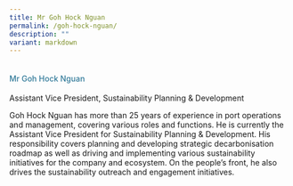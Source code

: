 ```yaml
---
title: Mr Goh Hock Nguan
permalink: /goh-hock-nguan/
description: ""
variant: markdown
---
```

<div class="row"> <div class="col is-3"> <img src=""> </div> <div class="col is-9 speaker-details"> <h4>Mr           Goh Hock Nguan</h4> <p>          Assistant Vice President, Sustainability Planning &amp; Development<br>           
</p>          Goh Hock Nguan has more than 25 years of experience in port operations and management, covering various roles and functions. He is currently the Assistant Vice President for Sustainability Planning &amp; Development. His responsibility covers planning and developing strategic decarbonisation roadmap as well as driving and implementing various sustainability initiatives for the company and ecosystem. On the people’s front, he also drives the sustainability outreach and engagement initiatives. <p></p> </div> </div>






<style type="text/css"> 
    .is-left{
      text-align: left;
    }
    h4{
      font-weight: 500; 
      color: #337B9A !important;
    }
     .speaker-details p { text-align: justified; }
  </style>